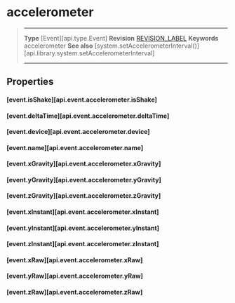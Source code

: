 
# accelerometer

> --------------------- ------------------------------------------------------------------------------------------
> __Type__              [Event][api.type.Event]
> __Revision__          [REVISION_LABEL](REVISION_URL)
> __Keywords__          accelerometer
> __See also__          [system.setAccelerometerInterval()][api.library.system.setAccelerometerInterval]
> --------------------- ------------------------------------------------------------------------------------------

## Properties

#### [event.isShake][api.event.accelerometer.isShake]

#### [event.deltaTime][api.event.accelerometer.deltaTime]

#### [event.device][api.event.accelerometer.device]

#### [event.name][api.event.accelerometer.name]

#### [event.xGravity][api.event.accelerometer.xGravity]

#### [event.yGravity][api.event.accelerometer.yGravity]

#### [event.zGravity][api.event.accelerometer.zGravity]

#### [event.xInstant][api.event.accelerometer.xInstant]

#### [event.yInstant][api.event.accelerometer.yInstant]

#### [event.zInstant][api.event.accelerometer.zInstant]

#### [event.xRaw][api.event.accelerometer.xRaw]

#### [event.yRaw][api.event.accelerometer.yRaw]

#### [event.zRaw][api.event.accelerometer.zRaw]
